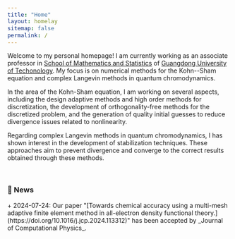 ```yaml
---
title: "Home"
layout: homelay
sitemap: false
permalink: /
---
```


<style>
code {padding: 6px 8px; font-size: 90%;}
</style>

Welcome to my personal homepage! I am currently working as an associate professor in  [School of Mathematics and Statistics](https://math.gdut.edu.cn) of [Guangdong University of Techonology](https://www.gdut.edu.cn). My focus is on numerical methods for the Kohn--Sham equation and complex Langevin methods in quantum chromodynamics.

In the area of the Kohn-Sham equation, I am working on several aspects, including the design adaptive methods and high order methods for discretization, the development of orthogonality-free methods for the discretized problem, and the generation of quality initial guesses to reduce divergence issues related to nonlinearity.

Regarding complex Langevin methods in quantum chromodynamics, I has shown interest in the development of stabilization techniques. These approaches aim to prevent divergence and converge to the correct results obtained through these methods.


<br/>

<div class="well-md">
  <h3>📰 News</h3>
+ 2024-07-24: Our paper "[Towards chemical accuracy using a multi-mesh adaptive finite element method in all-electron density functional theory.](https://doi.org/10.1016/j.jcp.2024.113312)" has been accepted by _Journal of Computational Physics_.
<!-- + 2022-6-28: Our paper "An Entropic Method for Discrete Systems with Gibbs Entropy" has been accepted by _SIAM Journal on Numerical Analysis_. -->

</div>


